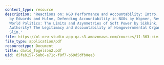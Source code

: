 ```yaml
---
content_type: resource
description: 'Reactions on: NGO Performance and Accountability: Intro. and Overview
  by Edwards and Hulne, Defending Accountability in NGOs by Wapner, Restructuring
  World Politics: The Limits and Asymmetries of Soft Power by Sikkink, and By What
  Authority? The Legitimacy and Accountability of Nongovernmental Organizations by
  Slim.'
file: https://ol-ocw-studio-app-qa.s3.amazonaws.com/courses/11-363-civil-society-and-the-environment-spring-2005/d5feb1575ab6e71cf8f7b69d5dfb0ea3_david_fogelson2.pdf
file_type: application/pdf
resourcetype: Document
title: david_fogelson2.pdf
uid: d5feb157-5ab6-e71c-f8f7-b69d5dfb0ea3
---
```

